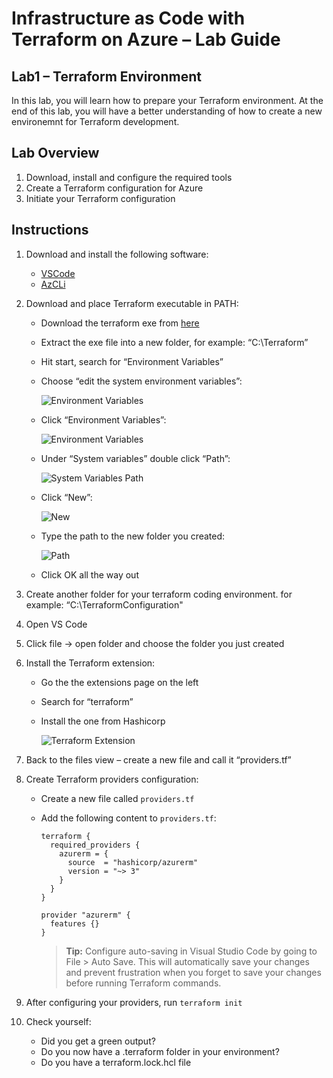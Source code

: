 # Infrastructure as Code with Terraform on Azure – Lab Guide

## Lab1 – Terraform Environment
In this lab, you will learn how to prepare your Terraform environment. At the end of this lab, you will have a better understanding of how to create a new environemnt for Terraform development.


## Lab Overview
1. Download, install and configure the required tools
2. Create a Terraform configuration for Azure
3. Initiate your Terraform configuration

## Instructions

1. Download and install the following software:
   - [VSCode](https://code.visualstudio.com/download)
   - [AzCLi](https://docs.microsoft.com/en-us/cli/azure/install-azure-cli)

2. Download and place Terraform executable in PATH:
   - Download the terraform exe from [here](https://www.terraform.io/downloads.html)
   - Extract the exe file into a new folder, for example: “C:\Terraform”
   - Hit start, search for “Environment Variables”
   - Choose “edit the system environment variables”:
   
     ![Environment Variables](images/1-env.png)
     
   - Click “Environment Variables”:
   
     ![Environment Variables](images/2-env.png)
     
   - Under “System variables” double click “Path”:
   
     ![System Variables Path](images/3-env.png)
     
   - Click “New”:
   
     ![New](images/4-env.png)
     
   - Type the path to the new folder you created:
   
     ![Path](images/5-env.png)
     
   - Click OK all the way out
   
3. Create another folder for your terraform coding environment. for example: “C:\TerraformConfiguration"

4. Open VS Code

5. Click file → open folder and choose the folder you just created

6. Install the Terraform extension:
   - Go the the extensions page on the left
   - Search for “terraform”
   - Install the one from Hashicorp
   
     ![Terraform Extension](images/6-vscode.png)
     
7. Back to the files view – create a new file and call it “providers.tf”

8. Create Terraform providers configuration:
   - Create a new file called `providers.tf`
   - Add the following content to `providers.tf`:

      ```hcl
      terraform {
        required_providers {
          azurerm = {
            source  = "hashicorp/azurerm"
            version = "~> 3"
          }
        }
      }

      provider "azurerm" {
        features {}
      }
      ```

      > **Tip:** Configure auto-saving in Visual Studio Code by going to File > Auto Save. This will automatically save your changes and prevent frustration when you forget to save your changes before running Terraform commands.

9. After configuring your providers, run ```terraform init```

10. Check yourself:
    - Did you get a green output?
    - Do you now have a .terraform folder in your environment?
    - Do you have a terraform.lock.hcl file
